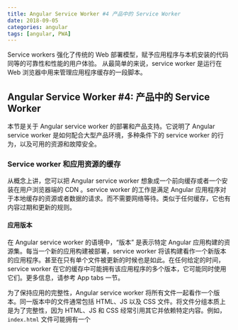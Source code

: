 ```yaml
---
title: Angular Service Worker #4 产品中的 Service Worker
date: 2018-09-05
categories: angular
tags: [angular, PWA]
---
```

Service workers 强化了传统的 Web 部署模型，赋予应用程序与本机安装的代码同等的可靠性和性能的用户体验。
从最简单的来说，service worker 是运行在 Web 浏览器中用来管理应用程序缓存的一段脚本。
<!-- more -->

## Angular Service Worker #4: 产品中的 Service Worker

本节是关于 Angular service  worker 的部署和产品支持。它说明了 Angular service worker 是如何配合大型产品环境，多种条件下的 service worker 的行为，以及可用的资源和故障安全。

### Service worker 和应用资源的缓存

从概念上讲，您可以把 Angular  service worker 想象成一个前向缓存或者一个安装在用户浏览器端的 CDN 。service worker 的工作是满足 Angular 应用程序对于本地缓存的资源或者数据的请求。而不需要网络等待。类似于任何缓存，它也有内容过期和更新的规则。

#### 应用版本

在 Angular service worker 的语境中，“版本” 是表示特定 Angular 应用构建的资源集。每当一个新的应用构建被部署，service worker 将该构建看作一个新版本的应用程序。甚至在只有单个文件被更新的时候也是如此。在任何给定的时间，service worker 在它的缓存中可能拥有该应用程序的多个版本，它可能同时使用它们。更多信息，请参考 App tabs 一节。

为了保持应用的完整性，Angular service worker 将所有文件一起看作一个版本。同一版本中的文件通常包括 HTML、JS 以及 CSS 文件。将文件分组本质上是为了完整性，因为 HTML、JS 和 CSS 经常引用其它并依赖特定内容。例如，`index.html` 文件可能拥有一个 <script> 标记，其引用了 `bundle.js` ，它可能调用了其中名为 `startApp()` 的函数。任何时候在 `index.html` 被使用的时候，相关的 `bundle.js` 必须一起被使用。例如，假设 `startApp()` 函数在两个文件中被重新命名为 `runApp()` ，在这种情况下，它就不会被旧的 `index.html` 所使用，对于新的块来说，它应该调用 `startApp()`。

在延迟加载的情况下，文件完整性尤其重要。JS 的块可能引用了许多延迟加载块，延迟加载块的文件名对于应用的特定构建来说是唯一的。如果一个运行中的应用在版本 x 的时候试图延迟加载块，但是服务器的版本已经更新到了 x+1，延迟加载操作可能失败。

应用程序的版本标识来自所有资源的内容，其中任何之一发生变化版本都将变化。在实践中，版本由 `ngsw.json` 的内容决定，包括所有已知内容的哈希。如果任何缓存的文件发生变化，在 `ngsw.json` 中文件的哈希将会变化，导致 Angular service worker 将文件的活动集作为新的版本。

使用 Angular service worker 的版本行为，应用程序服务器可以确保 Angular 应用总是拥有一致的文件集。

#### 更新检测

在任何用户打开或者刷新应用程序的时候，Angular service worker 通过检查 `ngsw.json` 清单来发现应用更新。如果发现了更新，就会自动下载并缓存，在下次应用加载的时候将被使用。

#### 资源的一致性

长期缓存的一个副作用是无效资源。在正常的 HTTP 缓存中，硬刷新或者缓存过期限制了缓存无效文件的副作用。service worker 忽略这些约束，有效长时间缓存整个应用，因此，service  worker 必须获取正确的内容。

为了确认资源完整性，Angular service worker 验证它拥有哈希值的所有资源的哈希。特别是 CLI 应用，在 `dist` 中的所有内容被用户的 `src/ngsw-config.json` 配置文件所覆盖。

如果特定文件验证失败，Angular service worker 将试图使用 `cache-busting` URL 参数重新获取内容来消除浏览器或者中间缓存的影响。如果内容仍然无效，service  worker 认为应用的版本整体无效，并停止使用该应用。如果需要，service  worker 进入安全模式，请求重新回到网络上，如果服务无效、损坏或过时的内容的风险很高, 则选择不使用其缓存。

哈希有多种因素不一致：

* 在源服务器和最终用户之间缓存层可能会提供陈旧的内容。
* 非原子部署可能导致 Angular service  worker 具有部分更新内容的可见性。
* 构建过程中的错误可能导致资源的更新，但 ngsw. json 没有被更新。反过来也可能会导致更新的 ngsw. json, 但没有更新的资源。

#### 未哈希的内容

在 ngsw.json 清单中, 唯一具有哈希值的资源是在生成清单时在该区目录中存在的资源。其他资源 (尤其是从 CDN 中加载的) 的内容在生成时未知, 或者更新的频率比应用程序部署的频率更高。

如果 Angular service  worker 没有哈希值来校验给定的资源。它仍然缓存其内容，但是它通过使用 “在重新验证时过时” 的策略来考虑 HTTP 缓存头. 即, 当缓存资源的 HTTP 缓存标头指示资源已过期时，Angular service worker 继续使用其内容，并在后台视图刷新资源。这样, 断开的未散列资源就不会留在缓存中超过其配置的生存期。

#### App 面板

如果一个应用程序的版本的资源在没有警告的情况下突然变化, 它可能会有问题。有关此类问题的说明, 请参阅上文的 "版本" 部分。

Angular service worker 提供一个保证：运行中的应用将继续运行相同的版本。如果应用的其它实例在浏览器的新的 Tab 中打开，则使用最新的版本。结果就是，新的 Tab 上可能运行应用的另外一个版本。

要点是该保证优先于普通的 Web 部署模型。没有 service worker，就不能保证运行中的应用通过初始代码延迟加载的代码是相同的版本。

有几个有限的原因, 为什么 Angular service worker 可能会改变运行的应用程序的版本。其中一些是错误条件:

* 由于哈希失败, 当前版本变得无效。
* 不相关的错误导致服务工作人员进入安全模式;即暂时停用。

Angular service worker 知道在任何给定时刻正在使用哪些版本, 并且在没有 tab 使用的情况下清理版本。

其它 Angular service worker 可能在运行中改变版本的原因是普通事件：

* 页面重新加载
* 页面通过 `SwUpdate` 服务请求更新立即激活

#### Service worker 更新

Angular service worker 是一小段运行在浏览器的脚本。随着时间推移，service worker 也将随着 bug 修复和功能改进被更新。

Angular service worker 加载于应用首次打开的时候，以及一段时间不活动后被访问时。如果 service worker 变化了，service worker 将在后台更新。

多数对于 Angular service worker 的更新对于应用是透明的，原有的缓存仍然有效，内容仍然正常使用。但是，偶然的补丁或者 Angular service worker 的新特性要求原有缓存失效。在这种情况下，应用将从网络透明刷新。

### 调试 Angular service worker 

偶然情况下，可能需要在运行状态下检查 Angular service worker 来调查问题，或者确认它如设计的工作。浏览器提供了内建的工具来调试 Service worker ，Angular service worker 也本身也包含了有用的调试特性。

#### 定位和分析调试信息

Angular service worker 在 `ngsw/` 虚拟目录下暴露了调试信息。当前，暴露的单一 URL 为 `ngsw/state`。下面是调试信息的示例。

```
NGSW Debug Info:
 
Driver state: NORMAL ((nominal))
Latest manifest hash: eea7f5f464f90789b621170af5a569d6be077e5c
Last update check: never
 
=== Version eea7f5f464f90789b621170af5a569d6be077e5c ===
 
Clients: 7b79a015-69af-4d3d-9ae6-95ba90c79486, 5bc08295-aaf2-42f3-a4cc-9e4ef9100f65
 
=== Idle Task Queue ===
Last update tick: 1s496u
Last update run: never
Task queue:
 * init post-load (update, cleanup)
 
Debug log:
```

#### 驱动器状态

第一行是驱动请状态

```
Driver state: NORMAL ((nominal))
```

`NORMAL` 表示 service worker 工作正常，没有在降级状态。

有两个可能的降级状态:

- `EXISTING_CLIENTS_ONLY`: service worker 没有应用已知最新班版本的干净副本。旧的缓存版本被安全使用，所以现有面板将从缓存运行， 但是新的应用负载将从网络上提供。
- `SAFE_MODE`:  service worker 不能保证安全使用缓存数据。不管是未预期的异常，还是所有缓存的版本失效。所有流量将从网络服务，尽可能少使用 service worker 代码。

在两种情况下， 圆括号中声明提供导致 service worker 进入降级状态的错误。

#### 最后清单散列

```
Latest manifest hash: eea7f5f464f90789b621170af5a569d6be077e5c
```

service worker 知道的最新版本应用的 SHA1 散列值。

#### 最后更新检测

```
Last update check: never
```

这表示 service  workder 上次检查应用程序的新版本或更新的时间。never  指示 service worker 从未检查过更新。

在此示例调试文件中, 当前更新检查已经安排, 如下一节所述。

#### 版本

```
=== Version eea7f5f464f90789b621170af5a569d6be077e5c ===
 
Clients: 7b79a015-69af-4d3d-9ae6-95ba90c79486, 5bc08295-aaf2-42f3-a4cc-9e4ef9100f65
```

在此示例中，service worker 有一个版本的应用程序缓存, 并用于服务两个不同的选项卡。请注意, 此版本哈希是上面列出的  "最新清单哈希 "。两个客户端都在最新版本中。每个客户机的 ID 都由浏览器中的客户端 API 列出。

#### 空闲任务队列

```
=== Idle Task Queue ===
Last update tick: 1s496u
Last update run: never
Task queue:
 * init post-load (update, cleanup)
```

空闲任务队列是 service worker 后台中发生的所有挂起任务的队列。如果队列中有任何任务, 则会列出它们的说明。在此示例中, 服务工作人员有一个这样的计划任务, 一个初始化操作, 涉及更新检查和清理陈旧的缓存。

Last update tick/run 提供的时间是与空闲队列相关的特定事件发生的。 "Last update run " 计数器显示上次实际执行空闲任务的时间。 "Last update tick " 显示自上次事件之后的时间, 队列可能在其中处理。

#### Debug 日志

```
Debug log:
```

service worker 中出现的错误将记录在此。

### 开发者工具

浏览器 (如 Chrome) 提供开发人员工具来与 service worker 进行交互。在使用得当时, 这些工具可能会很强大, 但是有几件事情需要牢记。

* 使用开发人员工具时，service worker 将保持在后台运行, 永不重新启动。这可能导致开发工具打开的行为与用户可能遇到的行为不同。

* 如果您在缓存存储查看器中查找, 则缓存经常过期。右键单击缓存存储标题并刷新缓存。

![](http://images.cnblogs.com/cnblogs_com/haogj/242334/o_service-worker-tab.png)

在 service worker 窗格中停止和启动服务工作人员会触发检查更新。

### Service worker 安全

与任何复杂系统一样, bug 或损坏的配置都可能导致 Angular service worker 以不可预知的方式行动。虽然它的设计试图尽量减少此类问题的影响, 但在管理员需要快速停用 service worker 的情况下，Angular service worker包含了若干故障保护机制。

#### 故障保险
要停用 service worker ，请删除或重命名 `ngsw-config. json` 文件。当 service worker 对 `ngsw.json` 的请求返回 404 后, service  worker 就会删除其所有缓存和反注销自身，本质上是自毁的。

#### 安全 Worker

`safety-worker.js` 是包含在 `@angular/service-worker` NPM 包中的一小段脚本，当加载的时候，会将自己从浏览器注销。此脚本可以作为最后的手段, 以摆脱已安装在客户端页上的不再需要的 service worker。

请注意, 不能直接注册此 service worker, 因为具有缓存状态的旧客户端可能看不到新的 `index.html`，将安装不同的 worker 脚本。相反, 你必须在您试图注销的服务工作脚本的 URL 上，使用 `safety-worker.js`。必须持续这样做, 直到您确定所有用户都成功地注销了旧的 worker。对于大多数网站, 这意味着您应该永远在老 service worker URL 上使用安全的 worker 。

该脚本既可用于停用 @angular/service-worker，也可以用于在您的站点上以前使用过的任何其他 service worker 。

## See Also

* [Angular service worker introduction](https://angular.io/guide/service-worker-intro)
* [Service worker configuration](https://angular.io/guide/service-worker-config)
